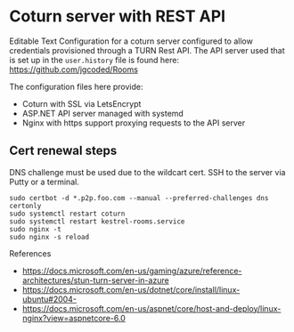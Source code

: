 # Coturn server with REST API

Editable Text Configuration for a coturn server configured to allow credentials provisioned through a TURN Rest API. The API server used that is set up in the `user.history` file is found here: https://github.com/jgcoded/Rooms

The configuration files here provide:

* Coturn with SSL via LetsEncrypt
* ASP.NET API server managed with systemd
* Nginx with https support proxying requests to the API server

## Cert renewal steps

DNS challenge must be used due to the wildcart cert. SSH to the server via Putty or a terminal.

```
sudo certbot -d *.p2p.foo.com --manual --preferred-challenges dns certonly
sudo systemctl restart coturn
sudo systemctl restart kestrel-rooms.service
sudo nginx -t
sudo nginx -s reload
```

References

* https://docs.microsoft.com/en-us/gaming/azure/reference-architectures/stun-turn-server-in-azure
* https://docs.microsoft.com/en-us/dotnet/core/install/linux-ubuntu#2004-
* https://docs.microsoft.com/en-us/aspnet/core/host-and-deploy/linux-nginx?view=aspnetcore-6.0
